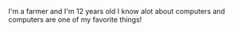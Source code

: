 I'm a farmer and I'm 12 years old I know alot about computers and computers are one of my favorite things!
